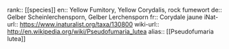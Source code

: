

rank:: [[species]]
en:: Yellow Fumitory, Yellow Corydalis, rock fumewort
de:: Gelber Scheinlerchensporn, Gelber Lerchensporn
fr:: Corydale jaune
iNat-url:: https://www.inaturalist.org/taxa/130800
wiki-url:: http://en.wikipedia.org/wiki/Pseudofumaria_lutea
alias:: [[Pseudofumaria lutea]]